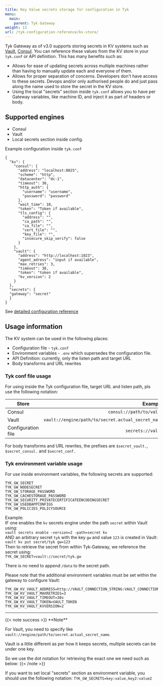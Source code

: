 ```yaml
---
title: Key Value secrets storage for configuration in Tyk
menu:
  main:
    parent: Tyk Gateway
weight: 13
url: /tyk-configuration-reference/kv-store/
---
```


Tyk Gateway as of v3.0 supports storing secrets in KV systems such as [Vault](https://vaultproject.io), [Consul](https://consul.io). You can reference these values from the KV store in your `tyk.conf` or API definition.
This has many benefits such as:
- Allows for ease of updating secrets across multiple machines rather than
  having to manually update each and everyone of them.
- Allows for proper separation of concerns. Developers don't have access to
  these secrets. Devops and/or only authorised people do and just pass along the
  name used to store the secret in the KV store.
- Using the local "secrets" section inside `tyk.conf` allows you to have per Gateway variables, like machine ID, and inject it as part of headers or body.

## Supported engines

- Consul
- Vault
- Local secrets section inside config.

Example configuration inside `tyk.conf`

```
{
  "kv": {
    "consul": {
      "address": "localhost:8025",
      "scheme": "http",
      "datacenter": "dc-1",
      "timeout": 30,
      "http_auth": {
        "username": "username",
        "password": "password"
      },
      "wait_time": 10,
      "token": "Token if available",
      "tls_config": {
        "address": "",
        "ca_path": "",
        "ca_file": "",
        "cert_file": "",
        "key_file": "",
        "insecure_skip_verify": false
      }
    },
    "vault": {
      "address": "http://localhost:1023",
      "agent_adress": "input if available",
      "max_retries": 3,
      "timeout": 30,
      "token": "token if available",
      "kv_version": 2
    }
  },
  "secrets": {
  "gateway": "secret"
  }
}
```

See [detailed configuration reference](/docs/tyk-configuration-reference/tyk-gateway-configuration-options/#a-namekva-key-value-store)


## Usage information

The KV system can be used in the following places:

- Configuration file - `tyk.conf`
- Environment variables - `.env` which supersedes the configuration file. 
- API Definition: currently, only the listen path and target URL
- Body transforms and URL rewrites


### Tyk conf file usage
For using inside the Tyk configuration file, target URL and listen path, pls use the following notation:

| Store                           | Example|
| --------------------------------| -----:|
| Consul                          | `consul://path/to/value`                           |
| Vault                           | `vault://engine/path/to/secret.actual_secret_name` |
| Configuration file              | `secrets://value`                                  |

For body transforms and URL rewrites, the prefixes are `$secret_vault.`, `$secret_consul.` and `$secret_conf.`

### Tyk environment variable usage
For use inside environment variables, the following secrets are supported:
```
TYK_GW_SECRET
TYK_GW_NODESECRET
TYK_GW_STORAGE_PASSWORD
TYK_GW_CACHESTORAGE_PASSWORD
TYK_GW_SECURITY_PRIVATECERTIFICATEENCODINGSECRET
TYK_GW_USEDBAPPCONFIGS
TYK_GW_POLICIES_POLICYSOURCE
```

Example:  
IF one enables the `kv` secrets engine under the path `secret` within Vault using:  
`vault secrets enable -version=2 -path=secret kv`  
AND an arbitrary secret `tyk` with the key `gw` and value `123` is created in Vault:  
`vault kv put secret/tyk gw=123`  
Then to retrieve the secret from within Tyk-Gateway, we reference the secret using:  
`TYK_GW_SECRET=vault://secret/tyk.gw`  

There is no need to append `/data` to the secret path.

Please note that the additional environment variables must be set within the gateway to configure Vault:
```shell
TYK_GW_KV_VAULT_ADDRESS=http://VAULT_CONNECTION_STRING:VAULT_CONNECTION_PORT
TYK_GW_KV_VAULT_MAXRETRIES=3
TYK_GW_KV_VAULT_TIMEOUT=30s
TYK_GW_KV_VAULT_TOKEN=VAULT_TOKEN
TYK_GW_KV_VAULT_KVVERSION=2
```

<hr>
{{< note success >}}
**Note**  

For Vault, you need to specify like
``vault://engine/path/to/secret.actual_secret_name``.

Vault is a little different as per how it keeps secrets, multiple secrets can be under
one key.

So we use the dot notation for retrieving the exact one we need such as
below:
{{< /note >}}


If you want to set local "secrets" section as environment variable, you should use the following notation:
`TYK_GW_SECRETS=key:value,key2:value2`
